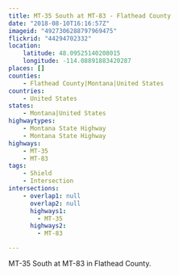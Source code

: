 ```yaml
---
title: MT-35 South at MT-83 - Flathead County
date: "2018-08-10T16:16:57Z"
imageid: "4927306288797969475"
flickrid: "44294702332"
location:
    latitude: 48.09525140208015
    longitude: -114.08891883420287
places: []
counties:
    - Flathead County|Montana|United States
countries:
    - United States
states:
    - Montana|United States
highwaytypes:
    - Montana State Highway
    - Montana State Highway
highways:
    - MT-35
    - MT-83
tags:
    - Shield
    - Intersection
intersections:
    - overlap1: null
      overlap2: null
      highways1:
        - MT-35
      highways2:
        - MT-83

---
```

MT-35 South at MT-83 in Flathead County.